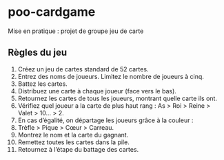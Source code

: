 # poo-cardgame

Mise en pratique : projet de groupe jeu de carte

## Règles du jeu

1. Créez un jeu de cartes standard de 52 cartes.
2. Entrez des noms de joueurs. Limitez le nombre de joueurs à cinq.
3. Battez les cartes.
4. Distribuez une carte à chaque joueur (face vers le bas).
5. Retournez les cartes de tous les joueurs, montrant quelle carte ils ont.
6. Vérifiez quel joueur a la carte de plus haut rang : As > Roi > Reine > Valet > 10… > 2.
7. En cas d’égalité, on départage les joueurs grâce à la couleur :
8. Trèfle > Pique > Cœur > Carreau.
9. Montrez le nom et la carte du gagnant.
10. Remettez toutes les cartes dans la pile.
11. Retournez à l’étape du battage des cartes.
